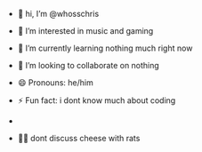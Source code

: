 - 👋 hi, I’m @whosschris
- 👀 I’m interested in music and gaming 
- 🌱 I’m currently learning nothing much right now 
- 💞️ I’m looking to collaborate on nothing

- 😄 Pronouns: he/him 
- ⚡ Fun fact: i dont know much about coding
-
- 🐀🧀 dont discuss cheese with rats
<!---
whosschris/whosschris is a ✨ special ✨ repository because its `README.md` (this file) appears on your GitHub profile.
You can click the Preview link to take a look at your changes.
--->
